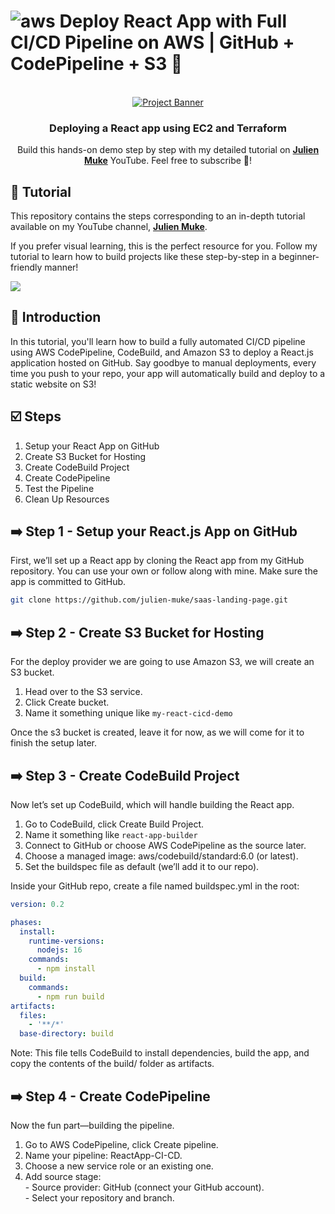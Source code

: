 # ![aws](https://github.com/julien-muke/Search-Engine-Website-using-AWS/assets/110755734/01cd6124-8014-4baa-a5fe-bd227844d263) Deploy React App with Full CI/CD Pipeline on AWS | GitHub + CodePipeline + S3 🚀

<div align="center">

  <br />
    <a href="https://youtu.be/Tbp6VJrq2ho?si=htW_VrEVu3E4XiEn" target="_blank">
      <img src="https://github.com/user-attachments/assets/9f9b55f3-c9c2-4b87-97c7-030be3464a83" alt="Project Banner">
    </a>
  <br />

<h3 align="center">Deploying a React app using EC2 and Terraform</h3>

   <div align="center">
     Build this hands-on demo step by step with my detailed tutorial on <a href="http://www.youtube.com/@julienmuke/videos" target="_blank"><b>Julien Muke</b></a> YouTube. Feel free to subscribe 🔔!
    </div>
</div>

## 🚨 Tutorial

This repository contains the steps corresponding to an in-depth tutorial available on my YouTube
channel, <a href="http://www.youtube.com/@julienmuke/videos" target="_blank"><b>Julien Muke</b></a>.

If you prefer visual learning, this is the perfect resource for you. Follow my tutorial to learn how to build projects
like these step-by-step in a beginner-friendly manner!

<a href="https://youtu.be/Tbp6VJrq2ho?si=htW_VrEVu3E4XiEn" target="_blank"><img src="https://github.com/sujatagunale/EasyRead/assets/151519281/1736fca5-a031-4854-8c09-bc110e3bc16d" /></a>

## <a name="introduction">🤖 Introduction</a>

In this tutorial, you'll learn how to build a fully automated CI/CD pipeline using AWS CodePipeline, CodeBuild, and Amazon S3 to deploy a React.js application hosted on GitHub. Say goodbye to manual deployments, every time you push to your repo, your app will automatically build and deploy to a static website on S3!


## <a name="steps">☑️ Steps</a>

1. Setup your React App on GitHub
2. Create S3 Bucket for Hosting
3. Create CodeBuild Project
4. Create CodePipeline
5. Test the Pipeline
6. Clean Up Resources

## ➡️ Step 1 - Setup your React.js App on GitHub

First, we’ll set up a React app by cloning the React app from my GitHub repository. You can use your own or follow along with mine. Make sure the app is committed to GitHub.


```bash
git clone https://github.com/julien-muke/saas-landing-page.git
```

## ➡️ Step 2 - Create S3 Bucket for Hosting

For the deploy provider we are going to use Amazon S3, we will create an S3 bucket.
1. Head over to the S3 service.
2. Click Create bucket.
3. Name it something unique like `my-react-cicd-demo`

Once the s3 bucket is created, leave it for now, as we will come for it to finish the setup later.

## ➡️ Step 3 - Create CodeBuild Project

Now let’s set up CodeBuild, which will handle building the React app.

1. Go to CodeBuild, click Create Build Project.
2. Name it something like `react-app-builder`
3. Connect to GitHub or choose AWS CodePipeline as the source later.
4. Choose a managed image: aws/codebuild/standard:6.0 (or latest).
5. Set the buildspec file as default (we’ll add it to our repo).

Inside your GitHub repo, create a file named buildspec.yml in the root:

```yaml
version: 0.2

phases:
  install:
    runtime-versions:
      nodejs: 16
    commands:
      - npm install
  build:
    commands:
      - npm run build
artifacts:
  files:
    - '**/*'
  base-directory: build

```

Note: This file tells CodeBuild to install dependencies, build the app, and copy the contents of the build/ folder as artifacts.

## ➡️ Step 4 - Create CodePipeline

Now the fun part—building the pipeline.

1. Go to AWS CodePipeline, click Create pipeline.
2. Name your pipeline: ReactApp-CI-CD.
3. Choose a new service role or an existing one.
4. Add source stage:
<br>- Source provider: GitHub (connect your GitHub account).
<br>- Select your repository and branch.